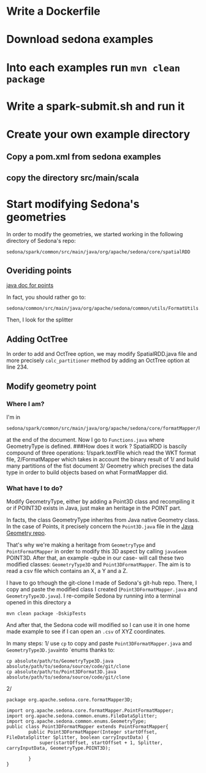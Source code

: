 # Write a Dockerfile

# Download sedona examples

# Into each examples run `mvn clean package`

# Write a spark-submit.sh and run it

# Create your own example directory
## Copy a pom.xml from sedona examples
## copy the directory src/main/scala


# Start modifying Sedona's geometries
In order to modify the geometries, we started
working in the following directory of Sedona's repo:
```
sedona/spark/common/src/main/java/org/apache/sedona/core/spatialRDD
```
## Overiding points
[java doc for points](https://sedona.apache.org/latest-snapshot/api/javadoc/spark/)

In fact, you should rather go to:
```
sedona/common/src/main/java/org/apache/sedona/common/utils/FormatUtils.java
```
Then, I look for the splitter

## Adding OctTree
In order to add and OctTree option, we may modify
SpatialRDD.java file and more precisely
`calc_partitioner` method by adding an OctTree option at
line 234.

## Modify geometry point
### Where I am?
I'm in
```
sedona/spark/common/src/main/java/org/apache/sedona/core/formatMapper/PointFormatMapper.java
```
at the end of the document. Now I go to `Functions.java` where GeometryType is defined.
###How does it work ?
SpatialRDD is bascily compound of three operations:
1/spark.textFIle which read the WKT format file,
2/FormatMapper which takes in account the binary result
of 1/ and build many partitions of the fist document
3/ Geometry which precises the data type in order to
build objects based on what FormatMapper did.
### What have I to do?
Modify GeometryType, either by adding a Point3D class and recompiling it
or if POINT3D exists in Java, just make an heritage in the POINT part.

In facts, the class GeometryType inherites from Java native Geometry class. 
In the case of Points, it precisely concern the `Point3D.java` file in
the [Java Geometry repo](https://github.com/dlegland/javaGeom/blob/master/src/main/java/net/javageom/geom3d/Point3D.java).

That's why we're making a heritage from `GeometryType` and `PointFormatMapper` in order
to modify this 3D aspect by calling `javaGeom` POINT3D. After that, an example -qube
in our case- will call these two modified classes: `GeometryType3D` and `Point3DFormatMapper`.
The aim is to read a csv file which contains an X, a Y and a Z.

I have to go trhough the git-clone I made of Sedona's git-hub repo. There, I copy and paste
the modified class I created (`Point3DFormatMapper.java` and `GeometryType3D.java`).
I re-compile Sedona by running into a terminal opened in this directory a
```
mvn clean package -DskipTests
```
And after that, the Sedona code will modified so I can use it in one home made example
to see if I can open an `.csv` of XYZ coordinates.

In many steps:
1/ use `cp` to copy and paste `Point3DFormatMapper.java` and `GeometryType3D.java`into `enums
thanks to:
```
cp absolute/path/to/GeometryType3D.java absolute/path/to/sedona/source/code/git/clone
cp absolute/path/to/Point3DFormat3D.java absolute/path/to/sedona/source/code/git/clone
```
2/
```
package org.apache.sedona.core.formatMapper3D;

import org.apache.sedona.core.formatMapper.PointFormatMapper;
import org.apache.sedona.common.enums.FileDataSplitter;
import org.apache.sedona.common.enums.GeometryType;
public class Point3DFormatMapper extends PointFormatMapper{
        public Point3DFormatMapper(Integer startOffset, FileDataSplitter Splitter, boolean carryInputData) {
            super(startOffset, startOffset + 1, Splitter, carryInputData, GeometryType.POINT3D);

        }
}
```
